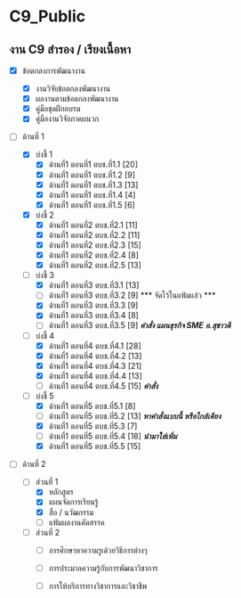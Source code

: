 # C9_Public
## งาน C9 สำรอง / เรียงเนื้อหา 

  - [x]  ข้อตกลงการพัฒนางาน 
       - [x]  งานวิจัยข้อตกลงพัฒนางาน   
       - [x]  ผลงานตามข้อตกลงพัฒนางาน
       - [x]  คู่มือชุดฝึกอบรม
       - [x]  คู่มืองานวิจัยภาคผนวก
       
  - [ ] ด้านที่ 1 
       - [x]  บ่งชี้ 1 
            - [x]  ด้านที่1 ตอนที่1 ตบช.ที่1.1 [20]
            - [x]  ด้านที่1 ตอนที่1 ตบช.ที่1.2 [9]
            - [x]  ด้านที่1 ตอนที่1 ตบช.ที่1.3 [13]  
            - [x]  ด้านที่1 ตอนที่1 ตบช.ที่1.4 [4]
            - [x]  ด้านที่1 ตอนที่1 ตบช.ที่1.5 [6]
       - [x]  บ่งชี้ 2 
            - [x]  ด้านที่1 ตอนที่2 ตบช.ที่2.1 [11]
            - [x]  ด้านที่1 ตอนที่2 ตบช.ที่2.2 [11]
            - [x]  ด้านที่1 ตอนที่2 ตบช.ที่2.3 [15]
            - [x]  ด้านที่1 ตอนที่2 ตบช.ที่2.4 [8]
            - [x]  ด้านที่1 ตอนที่2 ตบช.ที่2.5 [13]
       - [ ]  บ่งชี้ 3
            - [x]  ด้านที่1 ตอนที่3 ตบช.ที่3.1 [13]
            - [ ]  ด้านที่1 ตอนที่3 ตบช.ที่3.2 [9] *** จัดไว้ในแฟ้มแล้ว ***
            - [x]  ด้านที่1 ตอนที่3 ตบช.ที่3.3 [9]
            - [x]  ด้านที่1 ตอนที่3 ตบช.ที่3.4 [8]
            - [ ]  ด้านที่1 ตอนที่3 ตบช.ที่3.5 [9] ***คำสั่ง แผนธุรกิจ SME อ.สุชาวดี***
       - [ ]  บ่งชี้ 4
            - [x]  ด้านที่1 ตอนที่4 ตบช.ที่4.1 [28]
            - [x]  ด้านที่1 ตอนที่4 ตบช.ที่4.2 [13]
            - [x]  ด้านที่1 ตอนที่4 ตบช.ที่4.3 [21]
            - [x]  ด้านที่1 ตอนที่4 ตบช.ที่4.4 [13]
            - [ ]  ด้านที่1 ตอนที่4 ตบช.ที่4.5 [15] ***คำสั่ง***
       - [ ]  บ่งชี้ 5 
            - [x]  ด้านที่1 ตอนที่5 ตบช.ที่5.1 [8]
            - [ ]  ด้านที่1 ตอนที่5 ตบช.ที่5.2 [13] ***หาคำสั่งแบบนี้ หรือไกล้เคียง***
            - [x]  ด้านที่1 ตอนที่5 ตบช.ที่5.3 [7]
            - [ ]  ด้านที่1 ตอนที่5 ตบช.ที่5.4 [18] ***นำมาใส่เพิ่ม***
            - [x]  ด้านที่1 ตอนที่5 ตบช.ที่5.5 [15]
            
  - [ ]  ด้านที่ 2
     
       - [ ]  ส่วนที่ 1
            - [x]  หลักสูตร
            - [x]  แผนจัดการเรียนรู้
            - [x]  สื่อ / นวัฒกรรม
            - [ ]  แฟ้มผลงานคัดสรรค
        
       - [ ]  ส่วนที่ 2
            - [ ]  การศึกษาหาความรูเด้วยวิธีการต่างๆ
            - [ ]  การประมาลความรู้กับการพัฒนาวิชาการ
            - [ ]  การให้บริการทางวิชาการและวิชาชีพ



